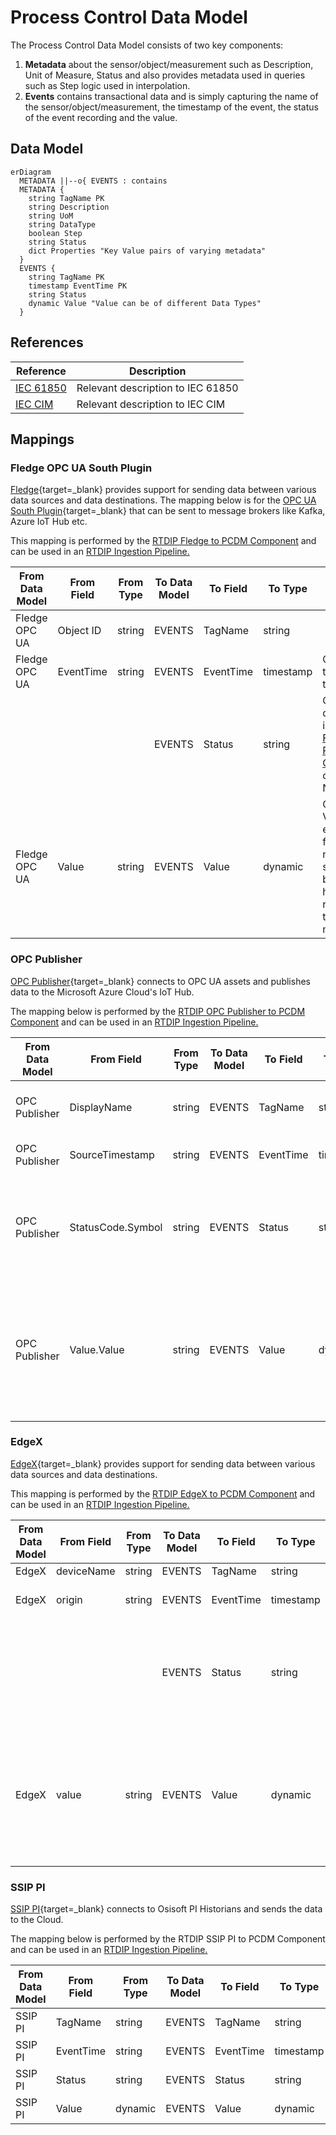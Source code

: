 # Process Control Data Model

The Process Control Data Model consists of two key components:

1. **Metadata** about the sensor/object/measurement such as Description, Unit of Measure, Status and also provides metadata used in queries such as Step logic used in interpolation.
2. **Events** contains transactional data and is simply capturing the name of the sensor/object/measurement, the timestamp of the event, the status of the event recording and the value.

## Data Model

``` mermaid
erDiagram
  METADATA ||--o{ EVENTS : contains
  METADATA {
    string TagName PK
    string Description
    string UoM
    string DataType
    boolean Step
    string Status
    dict Properties "Key Value pairs of varying metadata"
  }
  EVENTS {
    string TagName PK
    timestamp EventTime PK
    string Status
    dynamic Value "Value can be of different Data Types"
  }
```

## References

| Reference  | Description        |
|------------|--------------------|
|[IEC 61850](https://en.wikipedia.org/wiki/IEC_61850#:~:text=IEC%2061850%20is%20an%20international,architecture%20for%20electric%20power%20systems.)|Relevant description to IEC 61850|
|[IEC CIM](https://en.wikipedia.org/wiki/Common_Information_Model_(electricity))|Relevant description to IEC CIM|

## Mappings

### Fledge OPC UA South Plugin

[Fledge](https://www.lfedge.org/projects/fledge/){target=_blank} provides support for sending data between various data sources and data destinations. The mapping below is for the [OPC UA South Plugin](https://fledge-iot.readthedocs.io/en/latest/plugins/fledge-south-opcua/index.html){target=_blank} that can be sent to message brokers like Kafka, Azure IoT Hub etc.

This mapping is performed by the [RTDIP Fledge to PCDM Component](../../sdk/code-reference/pipelines/transformers/spark/fledge_opcua_json_to_pcdm.md) and can be used in an [RTDIP Ingestion Pipeline.](../../sdk/pipelines/framework.md)

| From Data Model | From Field | From Type | To Data Model |To Field| To Type | Mapping Logic |
|------|----|---------|------|------|--------|-----------|
| Fledge OPC UA | Object ID | string | EVENTS| TagName | string | |
| Fledge OPC UA | EventTime | string | EVENTS| EventTime | timestamp | Converted to a timestamp |
| | | | EVENTS| Status | string | Can be defaulted in [RTDIP Fledge to PCDM Component](../../sdk/code-reference/pipelines/transformers/spark/fledge_opcua_json_to_pcdm.md) otherwise Null |
| Fledge OPC UA | Value | string | EVENTS | Value | dynamic | Converts Value into either a float number or string based on how it is received in the message |

### OPC Publisher

[OPC Publisher](https://learn.microsoft.com/en-us/azure/industrial-iot/overview-what-is-opc-publisher){target=_blank} connects to OPC UA assets and publishes data to the Microsoft Azure Cloud's IoT Hub.

The mapping below is performed by the [RTDIP OPC Publisher to PCDM Component](../../sdk/code-reference/pipelines/transformers/spark/opc_publisher_opcua_json_to_pcdm.md) and can be used in an [RTDIP Ingestion Pipeline.](../../sdk/pipelines/framework.md)

| From Data Model | From Field | From Type | To Data Model |To Field| To Type | Mapping Logic |
|------|----|---------|------|------|--------|-----------|
| OPC Publisher | DisplayName | string | EVENTS| TagName | string | From Field can be specified in Component |
| OPC Publisher | SourceTimestamp | string | EVENTS| EventTime | timestamp | Converted to a timestamp |
| OPC Publisher | StatusCode.Symbol | string | EVENTS| Status | string | Null values can be overridden in the [RTDIP OPC Publisher to PCDM Component](../../sdk/code-reference/pipelines/transformers/spark/opc_publisher_opcua_json_to_pcdm.md) |
| OPC Publisher | Value.Value | string | EVENTS | Value | dynamic | Converts Value into either a float number or string based on how it is received in the message |

### EdgeX
[EdgeX](https://www.lfedge.org/projects/edgexfoundry/){target=_blank} provides support for sending data between various data sources and data destinations. 

This mapping is performed by the [RTDIP EdgeX to PCDM Component](../../sdk/code-reference/pipelines/transformers/spark/edgex_opcua_json_to_pcdm.md) and can be used in an [RTDIP Ingestion Pipeline.](../../sdk/pipelines/framework.md)

| From Data Model | From Field | From Type | To Data Model |To Field| To Type | Mapping Logic |
|------|----|---------|------|------|--------|-----------|
| EdgeX | deviceName | string | EVENTS| TagName | string | |
| EdgeX | origin | string | EVENTS| EventTime | timestamp | Converted to a timestamp |
| | | | EVENTS| Status | string | Can be defaulted in [RTDIP EdgeX to PCDM Component](../../sdk/code-reference/pipelines/transformers/spark/edgex_opcua_json_to_pcdm.md) otherwise Null |
| EdgeX | value | string | EVENTS | Value | dynamic | Converts Value into either a float number or string based on how it is received in the message |

### SSIP PI

[SSIP PI](https://bakerhughesc3.ai/oai-solution/shell-sensor-intelligence-platform/){target=_blank} connects to Osisoft PI Historians and sends the data to the Cloud.

The mapping below is performed by the RTDIP SSIP PI to PCDM Component and can be used in an [RTDIP Ingestion Pipeline.](../../sdk/pipelines/framework.md)

| From Data Model | From Field | From Type | To Data Model |To Field| To Type | Mapping Logic |
|------|----|---------|------|------|--------|-----------|
| SSIP PI | TagName | string | EVENTS| TagName | string | |
| SSIP PI | EventTime | string | EVENTS| EventTime | timestamp | |
| SSIP PI | Status | string | EVENTS| Status | string | |
| SSIP PI | Value | dynamic | EVENTS | Value | dynamic | |